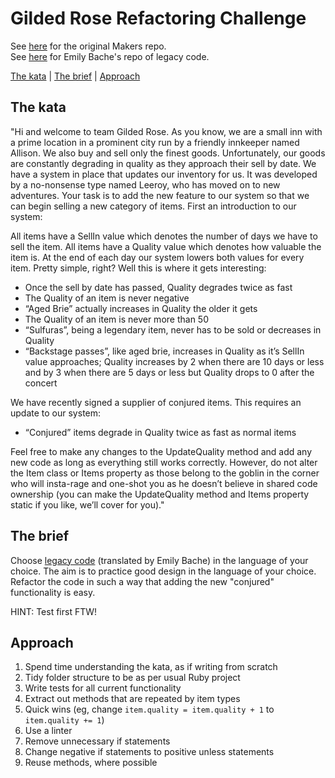 # Gilded Rose Refactoring Challenge

See [here](https://github.com/makersacademy/course/blob/master/individual_challenges/gilded_rose.md) for the original Makers repo.     
See [here](https://github.com/emilybache/GildedRose-Refactoring-Kata) for Emily Bache's repo of legacy code.

[The kata](#the-kata) | [The brief](#the-brief) | [Approach](#approach)

## The kata

"Hi and welcome to team Gilded Rose. As you know, we are a small inn with a prime location in a prominent city run by a friendly innkeeper named Allison. We also buy and sell only the finest goods. Unfortunately, our goods are constantly degrading in quality as they approach their sell by date. We have a system in place that updates our inventory for us. It was developed by a no-nonsense type named Leeroy, who has moved on to new adventures. Your task is to add the new feature to our system so that we can begin selling a new category of items. First an introduction to our system:

All items have a SellIn value which denotes the number of days we have to sell the item. All items have a Quality value which denotes how valuable the item is. At the end of each day our system lowers both values for every item. Pretty simple, right? Well this is where it gets interesting:

- Once the sell by date has passed, Quality degrades twice as fast
- The Quality of an item is never negative
- “Aged Brie” actually increases in Quality the older it gets
- The Quality of an item is never more than 50
- “Sulfuras”, being a legendary item, never has to be sold or decreases in Quality
- “Backstage passes”, like aged brie, increases in Quality as it’s SellIn value approaches; Quality increases by 2 when there are 10 days or less and by 3 when there are 5 days or less but Quality drops to 0 after the concert

We have recently signed a supplier of conjured items. This requires an update to our system:

- “Conjured” items degrade in Quality twice as fast as normal items

Feel free to make any changes to the UpdateQuality method and add any new code as long as everything still works correctly. However, do not alter the Item class or Items property as those belong to the goblin in the corner who will insta-rage and one-shot you as he doesn’t believe in shared code ownership (you can make the UpdateQuality method and Items property static if you like, we’ll cover for you)."

## The brief

Choose [legacy code](https://github.com/emilybache/GildedRose-Refactoring-Kata) (translated by Emily Bache) in the language of your choice. The aim is to practice good design in the language of your choice. Refactor the code in such a way that adding the new "conjured" functionality is easy.

HINT: Test first FTW!

## Approach

1. Spend time understanding the kata, as if writing from scratch
2. Tidy folder structure to be as per usual Ruby project
3. Write tests for all current functionality
4. Extract out methods that are repeated by item types
5. Quick wins (eg, change `item.quality = item.quality + 1` to `item.quality += 1`)
6. Use a linter
7. Remove unnecessary if statements
8. Change negative if statements to positive unless statements
9. Reuse methods, where possible
